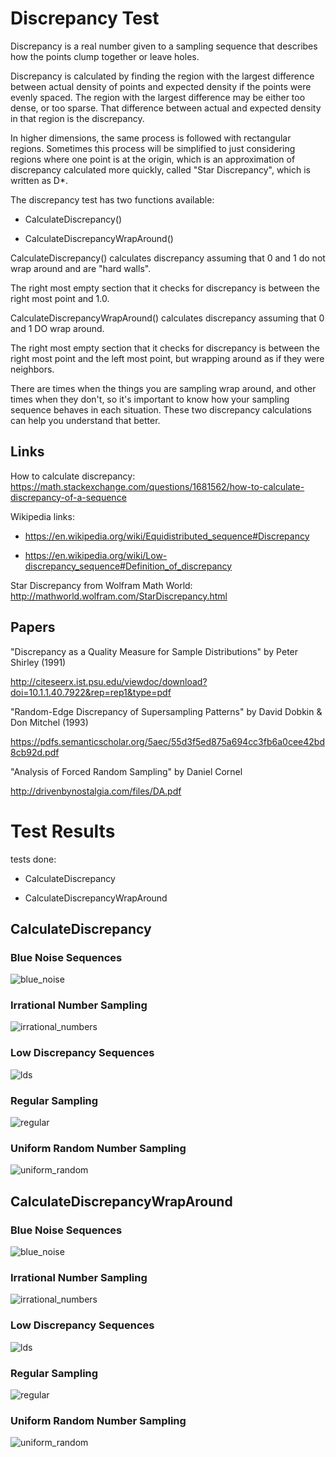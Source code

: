# Discrepancy Test
Discrepancy is a real number given to a sampling sequence that describes how the points clump together or leave holes.

Discrepancy is calculated by finding the region with the largest difference between actual density of points and expected density if the points were evenly spaced.  The region with the largest difference may be either too dense, or too sparse.  That difference between actual and expected density in that region is the discrepancy.

In higher dimensions, the same process is followed with rectangular regions.  Sometimes this process will be simplified to just considering regions where one point is at the origin, which is an approximation of discrepancy calculated more quickly, called "Star Discrepancy", which is written as D*.

The discrepancy test has two functions available:
* CalculateDiscrepancy()
* CalculateDiscrepancyWrapAround()

CalculateDiscrepancy() calculates discrepancy assuming that 0 and 1 do not wrap around and are "hard walls".

The right most empty section that it checks for discrepancy is between the right most point and 1.0.

CalculateDiscrepancyWrapAround() calculates discrepancy assuming that 0 and 1 DO wrap around.

The right most empty section that it checks for discrepancy is between the right most point and the left most point, but wrapping around as if they were neighbors.

There are times when the things you are sampling wrap around, and other times when they don't, so it's important to know how your sampling sequence behaves in each situation.  These two discrepancy calculations can help you understand that better.

## Links

How to calculate discrepancy: https://math.stackexchange.com/questions/1681562/how-to-calculate-discrepancy-of-a-sequence

Wikipedia links:
* https://en.wikipedia.org/wiki/Equidistributed_sequence#Discrepancy
* https://en.wikipedia.org/wiki/Low-discrepancy_sequence#Definition_of_discrepancy

Star Discrepancy from Wolfram Math World: http://mathworld.wolfram.com/StarDiscrepancy.html

## Papers

"Discrepancy as a Quality Measure for Sample Distributions" by Peter Shirley (1991)  
http://citeseerx.ist.psu.edu/viewdoc/download?doi=10.1.1.40.7922&rep=rep1&type=pdf


"Random-Edge Discrepancy of Supersampling Patterns" by David Dobkin & Don Mitchel (1993)  
https://pdfs.semanticscholar.org/5aec/55d3f5ed875a694cc3fb6a0cee42bd8cb92d.pdf


"Analysis of Forced Random Sampling" by Daniel Cornel  
http://drivenbynostalgia.com/files/DA.pdf

# Test Results
 tests done:
* CalculateDiscrepancy
* CalculateDiscrepancyWrapAround
## CalculateDiscrepancy
### Blue Noise Sequences
![blue_noise](../../../samples/_1d/blue_noise/CalculateDiscrepancy.png)  
### Irrational Number Sampling
![irrational_numbers](../../../samples/_1d/irrational_numbers/CalculateDiscrepancy.png)  
### Low Discrepancy Sequences
![lds](../../../samples/_1d/lds/CalculateDiscrepancy.png)  
### Regular Sampling
![regular](../../../samples/_1d/regular/CalculateDiscrepancy.png)  
### Uniform Random Number Sampling
![uniform_random](../../../samples/_1d/uniform_random/CalculateDiscrepancy.png)  
## CalculateDiscrepancyWrapAround
### Blue Noise Sequences
![blue_noise](../../../samples/_1d/blue_noise/CalculateDiscrepancyWrapAround.png)  
### Irrational Number Sampling
![irrational_numbers](../../../samples/_1d/irrational_numbers/CalculateDiscrepancyWrapAround.png)  
### Low Discrepancy Sequences
![lds](../../../samples/_1d/lds/CalculateDiscrepancyWrapAround.png)  
### Regular Sampling
![regular](../../../samples/_1d/regular/CalculateDiscrepancyWrapAround.png)  
### Uniform Random Number Sampling
![uniform_random](../../../samples/_1d/uniform_random/CalculateDiscrepancyWrapAround.png)  
